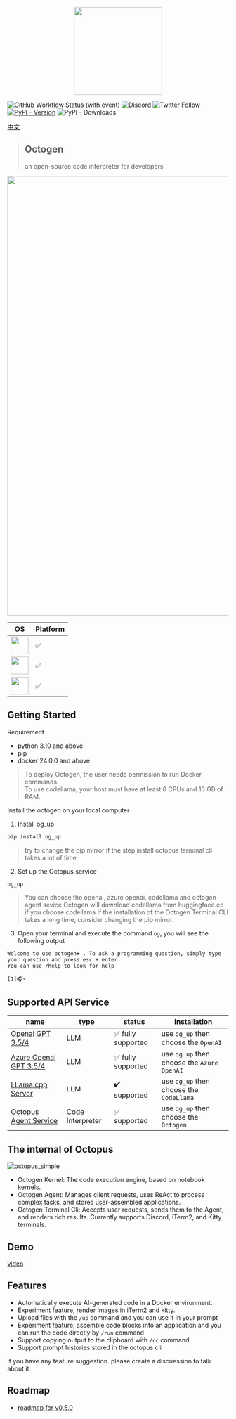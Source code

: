 <p align="center">
<img  width="200px" src="https://github.com/dbpunk-labs/octogen/assets/8623385/d49efea0-975b-4fe0-9202-3886a52c0925" align="center"/>


![GitHub Workflow Status (with event)](https://img.shields.io/github/actions/workflow/status/dbpunk-labs/octogen/ci.yml?branch=main&style=flat-square)
[![Discord](https://badgen.net/badge/icon/discord?icon=discord&label)](https://discord.gg/UjSHsjaz66)
[![Twitter Follow](https://img.shields.io/twitter/follow/OCopilot7817?style=flat-square)](https://twitter.com/OCopilot7817)
[![PyPI - Version](https://img.shields.io/pypi/v/og_chat)](https://pypi.org/project/og-chat/)
![PyPI - Downloads](https://img.shields.io/pypi/dm/og_chat?logo=pypi)

[中文](./README_zh_cn.md)

> ## Octogen
> an open-source code interpreter for developers

<p align="center">
<img width="1000px" src="https://github.com/dbpunk-labs/octopus/assets/8623385/3ccb2d00-7231-4014-9dc5-f7f3e487c8a2" align="center"/>

|OS|Platform|
|----|----------------|
|<img  width="40px" src="https://github.com/dbpunk-labs/octogen/assets/8623385/fe2fcce8-ba62-4080-a64e-c430c4b6dc4d"/>| ✅ |
|<img  width="40px" src="https://github.com/dbpunk-labs/octogen/assets/8623385/249acefa-72f4-443b-8a44-9a2601b50262"/>|✅ |
|<img  width="40px" src="https://github.com/dbpunk-labs/octogen/assets/8623385/9db08c89-c5f6-498c-bff4-6dc71f743ff1"/>|✅|


## Getting Started

Requirement
* python 3.10 and above
* pip
* docker 24.0.0 and above

> To deploy Octogen, the user needs permission to run Docker commands.   
> To use codellama, your host must have at least 8 CPUs and 16 GB of RAM.

Install the octogen on your local computer

1. Install og_up

```bash
pip install og_up
```
> try to change the pip mirror if the step install octopus terminal cli takes a lot of time

2. Set up the Octopus service
   
```
og_up
```

> You can choose the openai, azure openai, codellama and octogen agent sevice
> Octogen will download codellama from huggingface.co if you choose codellama
> If the installation of the Octogen Terminal CLI takes a long time, consider changing the pip mirror.

3. Open your terminal and execute the command `og`, you will see the following output

```
Welcome to use octogen❤️ . To ask a programming question, simply type your question and press esc + enter
You can use /help to look for help

[1]🎧>
```

## Supported API Service

|name|type|status| installation|
|----|-----|----------------|---|
|[Openai GPT 3.5/4](https://openai.com/product#made-for-developers) |LLM| ✅ fully supported|use `og_up` then choose the `OpenAI`|
|[Azure Openai GPT 3.5/4](https://azure.microsoft.com/en-us/products/ai-services/openai-service) |LLM|  ✅ fully supported|use `og_up` then choose the `Azure OpenAI`|
|[LLama.cpp Server](https://github.com/ggerganov/llama.cpp/tree/master/examples/server) |LLM| ✔️  supported | use `og_up` then choose the `CodeLlama` |
|[Octopus Agent Service](https://dbpunk.xyz) |Code Interpreter| ✅ supported | use `og_up` then choose the `Octogen` |


## The internal of Octopus

![octopus_simple](https://github.com/dbpunk-labs/octopus/assets/8623385/e5bfb3fb-74a5-4c60-8842-a81ee54fcb9d)

* Octogen Kernel: The code execution engine, based on notebook kernels.
* Octogen Agent: Manages client requests, uses ReAct to process complex tasks, and stores user-assembled applications.
* Octogen Terminal Cli: Accepts user requests, sends them to the Agent, and renders rich results. Currently supports Discord, iTerm2, and Kitty terminals.

## Demo

[video](https://github.com/dbpunk-labs/octopus/assets/8623385/bea76119-a705-4ae1-907d-cb4e0a0c18a5)

## Features

* Automatically execute AI-generated code in a Docker environment.
* Experiment feature, render images in iTerm2 and kitty.
* Upload files with the `/up` command and you can use it in your prompt
* Experiment feature, assemble code blocks into an application and you can run the code directly by `/run` command
* Support copying output to the clipboard with `/cc` command
* Support prompt histories stored in the octopus cli

if you have any feature suggestion. please create a discuession to talk about it

## Roadmap

* [roadmap for v0.5.0](https://github.com/dbpunk-labs/octogen/issues/64)


